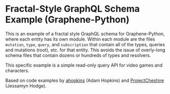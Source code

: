 # Fractal-Style GraphQL Schema Example (Graphene-Python)

This is an example of a fractal style GraphQL schema for Graphene-Python, where each entity has its own module. Within each module are the files `mutation`, `type`, `query`, and `subscription` that contain all of the types, queries and mutations (root), etc. for that entity. This avoids the issue of overly-long schema files that contain dozens or hundreds of types and resolvers.

This specific example is a simple read-only query API for video games and characters.

Based on code examples by [ahopkins](https://github.com/graphql-python/graphene/issues/545#issuecomment-329630141) (Adam Hopkins) and [ProjectCheshire](https://github.com/graphql-python/graphene/issues/714#issuecomment-391211693) (Jessamyn Hodge).
